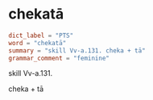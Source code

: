 # chekatā

``` toml
dict_label = "PTS"
word = "chekatā"
summary = "skill Vv-a.131. cheka + tā"
grammar_comment = "feminine"
```

skill Vv\-a.131.

cheka \+ tā

